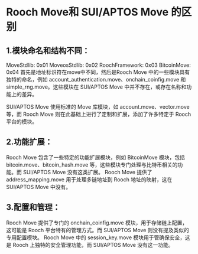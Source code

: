 # Rooch Move和 SUI/APTOS Move 的区别
## 1.模块命名和结构不同：
MoveStdlib: 0x01
MoveosStdlib: 0x02
RoochFramework: 0x03
BitcoinMove: 0x04
首先是地址标识符在move中不同，然后是Rooch Move 中的一些模块具有独特的命名，例如 account_authentication.move、onchain_coinfig.move 和 simple_rng.move。这些模块在 SUI/APTOS Move 中并不存在，或存在名称和功能上的差异。

SUI/APTOS Move 使用标准的 Move 库模块，如 account.move、vector.move 等，而 Rooch Move 则在此基础上进行了定制和扩展，添加了许多特定于 Rooch 平台的模块。

## 2.功能扩展：
Rooch Move 包含了一些特定的功能扩展模块，例如 BitcoinMove 模块，包括 bitcoin.move、bitcoin_hash.move 等，这些模块专门处理与比特币相关的功能。而 SUI/APTOS Move 没有这类扩展。
Rooch Move 提供了 address_mapping.move 用于处理多链地址到 Rooch 地址的映射，这在 SUI/APTOS Move 中没有。

## 3.配置和管理：
Rooch Move 提供了专门的 onchain_coinfig.move 模块，用于存储链上配置，这可能是 Rooch 平台特有的管理方式。而 SUI/APTOS Move 则没有提及类似的专用配置模块。
Rooch Move 中的 session_key.move 模块用于管确保安全，这是 Rooch 上独特的安全管理功能，而 SUI/APTOS Move 没有这一功能。
